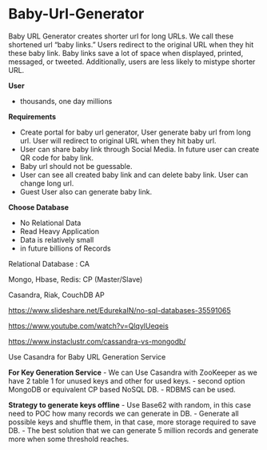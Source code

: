 # Baby-Url-Generator
Baby URL Generator creates shorter url for long URLs. We call these shortened url “baby links.” Users redirect to the original URL when they hit these baby link. Baby links save a lot of space when displayed, printed, messaged, or tweeted. Additionally, users are less likely to mistype shorter URL.

**User**
  - thousands, one day millions
 
**Requirements**
  - Create portal for baby url generator, User generate baby url from long url. User will redirect to original URL when they hit baby url.
  - User can share baby link through Social Media. In future user can create QR code for baby link. 
  - Baby url should not be guessable.
  - User can see all created baby link and can delete baby link. User can change long url.
  - Guest User also can generate baby link.

**Choose Database**
  - No Relational Data
  - Read Heavy Application
  - Data is relatively small 
  - in future billions of Records
  
   Relational Database : CA
   
   Mongo, Hbase, Redis: CP (Master/Slave)
   
   Casandra, Riak, CouchDB AP
   
   https://www.slideshare.net/EdurekaIN/no-sql-databases-35591065
   
   https://www.youtube.com/watch?v=QlqylUeqeis
   
   https://www.instaclustr.com/cassandra-vs-mongodb/

   Use Casandra for Baby URL Generation Service 
   
  **For Key Generation Service**
    - We can Use Casandra with ZooKeeper as we have 2 table 1 for unused keys and other for used keys.
    - second option MongoDB or equivalent CP based NoSQL DB.
    - RDBMS can be used.
    
  **Strategy to generate keys offline**
    - Use Base62 with random, in this case need to POC how many records we can generate in DB.
    - Generate all possible keys and shuffle them, in that case, more storage required to save DB.
    - The best solution that we can generate 5 million records and generate more when some threshold reaches.
